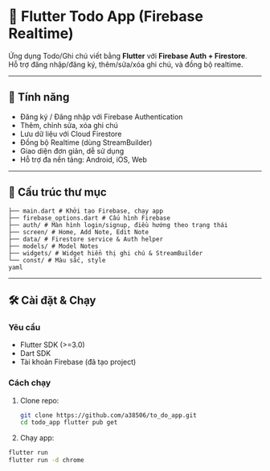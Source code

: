 # 📒 Flutter Todo App (Firebase Realtime)

Ứng dụng Todo/Ghi chú viết bằng **Flutter** với **Firebase Auth + Firestore**.  
Hỗ trợ đăng nhập/đăng ký, thêm/sửa/xóa ghi chú, và đồng bộ realtime.

---

## 🚀 Tính năng
- Đăng ký / Đăng nhập với Firebase Authentication
- Thêm, chỉnh sửa, xóa ghi chú
- Lưu dữ liệu với Cloud Firestore
- Đồng bộ Realtime (dùng StreamBuilder)
- Giao diện đơn giản, dễ sử dụng
- Hỗ trợ đa nền tảng: Android, iOS, Web

---

## 📂 Cấu trúc thư mục

```lib/
├── main.dart # Khởi tạo Firebase, chạy app
├── firebase_options.dart # Cấu hình Firebase
├── auth/ # Màn hình login/signup, điều hướng theo trạng thái
├── screen/ # Home, Add Note, Edit Note
├── data/ # Firestore service & Auth helper
├── models/ # Model Notes
├── widgets/ # Widget hiển thị ghi chú & StreamBuilder
└── const/ # Màu sắc, style
yaml
```
---

## 🛠 Cài đặt & Chạy

### Yêu cầu
- Flutter SDK (>=3.0)
- Dart SDK
- Tài khoản Firebase (đã tạo project)

### Cách chạy
1. Clone repo:
   ```bash
   git clone https://github.com/a38506/to_do_app.git
   cd todo_app flutter pub get

2. Chạy app:
 ```bash
flutter run
flutter run -d chrome
